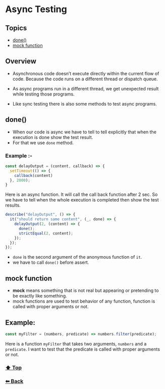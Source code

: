 # Async Testing

## Topics
- [done()](#done)
- [mock function](#mock-function)

## Overview 

- Asynchronous code doesn’t execute directly within the current flow of code. Because the code runs on a different thread or dispatch queue.

- As async programs run in a different thread, we get unexpected result while testing those programs.

- Like sync testing there is also some methods to test async programs.

## done()
- When our code is async we have to tell to tell explicitly that when the execution is done show the test result.
- For that we use `done` method.

### Example :-

```javascript
const delayOutput = (content, callback) => {
  setTimeout(() => {
    callback(content)
  }, 2000);
}
```

Here is an async function. It will call the call back function after 2 sec. So we have to tell when the whole execution is completed then show the test results.

```javascript
describe("delayOutput", () => {
  it("should return same content", (_, done) => {
    delayOutput(2, (content) => {
      done();
      strictEqual(2, content);
    });
  });
});
```

- `done` is the second argument of the anonymous function of `it`.
- we have to call `done()` before assert.

## mock function

- **mock** means something that is not real but appearing or pretending to be exactly like something.
- mock functions are used to test behavior of any function, function is called with proper arguments or not.

## Example:

```javascript
const myFilter = (numbers, predicate) => numbers.filter(predicate);
```

Here is a function `myFilter` that takes two arguments, `numbers` and a `predicate`. I want to test that the predicate is called with proper arguments or not.



### [⬆ Top](#async-testing)
### [⬅ Back](/index.md)